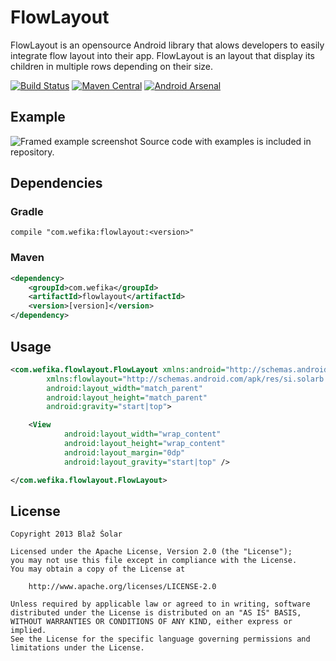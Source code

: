 FlowLayout
==========

FlowLayout is an opensource Android library that alows developers to easily integrate flow layout into their app. FlowLayout is an layout that display its children in multiple rows depending on their size.

[![Build Status](https://api.travis-ci.org/blazsolar/FlowLayout.svg?branch=develop)](https://travis-ci.org/blazsolar/FlowLayout)
[![Maven Central](https://maven-badges.herokuapp.com/maven-central/com.wefika/flowlayout/badge.svg)](https://maven-badges.herokuapp.com/maven-central/com.wefika/flowlayout)
[![Android Arsenal](https://img.shields.io/badge/Android%20Arsenal-FlowLayout-brightgreen.svg?style=flat)](https://android-arsenal.com/details/1/1216)

Example
-------
![Framed example screenshot](https://raw.githubusercontent.com/blazsolar/FlowLayout/develop/images/framed_example_screenshot.png)
Source code with examples is included in repository.

Dependencies
------------
### Gradle
```
compile "com.wefika:flowlayout:<version>"
```

### Maven
```xml
<dependency>
    <groupId>com.wefika</groupId>
    <artifactId>flowlayout</artifactId>
    <version>[version]</version>
</dependency>
```

Usage
-----
```xml
<com.wefika.flowlayout.FlowLayout xmlns:android="http://schemas.android.com/apk/res/android"
		xmlns:flowlayout="http://schemas.android.com/apk/res/si.solarb.flowlayout"
		android:layout_width="match_parent"
		android:layout_height="match_parent"
		android:gravity="start|top">

	<View
			android:layout_width="wrap_content"
			android:layout_height="wrap_content"
			android:layout_margin="0dp"
			android:layout_gravity="start|top" />

</com.wefika.flowlayout.FlowLayout>
```

License
-------
	Copyright 2013 Blaž Šolar
	
	Licensed under the Apache License, Version 2.0 (the "License");
	you may not use this file except in compliance with the License.
	You may obtain a copy of the License at
	
	    http://www.apache.org/licenses/LICENSE-2.0
	
	Unless required by applicable law or agreed to in writing, software
	distributed under the License is distributed on an "AS IS" BASIS,
	WITHOUT WARRANTIES OR CONDITIONS OF ANY KIND, either express or implied.
	See the License for the specific language governing permissions and
	limitations under the License.

